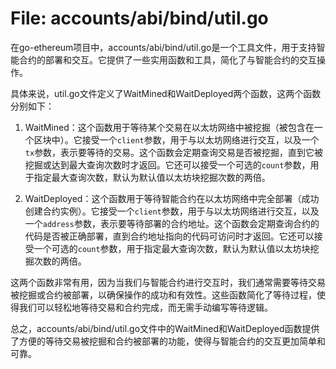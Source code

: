 # File: accounts/abi/bind/util.go

在go-ethereum项目中，accounts/abi/bind/util.go是一个工具文件，用于支持智能合约的部署和交互。它提供了一些实用函数和工具，简化了与智能合约的交互操作。

具体来说，util.go文件定义了WaitMined和WaitDeployed两个函数，这两个函数分别如下：

1. WaitMined：这个函数用于等待某个交易在以太坊网络中被挖掘（被包含在一个区块中）。它接受一个`client`参数，用于与以太坊网络进行交互，以及一个`tx`参数，表示要等待的交易。这个函数会定期查询交易是否被挖掘，直到它被挖掘或达到最大查询次数时才返回。它还可以接受一个可选的`count`参数，用于指定最大查询次数，默认为默认值以太坊块挖掘次数的两倍。

2. WaitDeployed：这个函数用于等待智能合约在以太坊网络中完全部署（成功创建合约实例）。它接受一个`client`参数，用于与以太坊网络进行交互，以及一个`address`参数，表示要等待部署的合约地址。这个函数会定期查询合约的代码是否被正确部署，直到合约地址指向的代码可访问时才返回。它还可以接受一个可选的`count`参数，用于指定最大查询次数，默认为默认值以太坊块挖掘次数的两倍。

这两个函数非常有用，因为当我们与智能合约进行交互时，我们通常需要等待交易被挖掘或合约被部署，以确保操作的成功和有效性。这些函数简化了等待过程，使得我们可以轻松地等待交易和合约完成，而无需手动编写等待逻辑。

总之，accounts/abi/bind/util.go文件中的WaitMined和WaitDeployed函数提供了方便的等待交易被挖掘和合约被部署的功能，使得与智能合约的交互更加简单和可靠。

